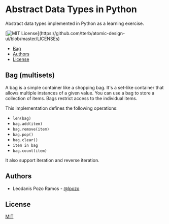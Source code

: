 
# Abstract Data Types in Python

Abstract data types implemented in Python as a learning exercise.

[![MIT License](https://img.shields.io/apm/l/atomic-design-ui.svg?)](https://github.com/tterb/atomic-design-ui/blob/master/LICENSEs)


  - [Bag](#bag)
  - [Authors](#authors)
  - [License](#license)

## Bag (multisets)

A bag is a simple container like a shopping bag. It's a set-like container that allows multiple instances of a given value. You can use a bag to store a collection of items. Bags restrict access to the individual items.

This implementation defines the following operations:

- `len(bag)`
- `bag.add(item)`
- `bag.remove(item)`
- `bag.pop()`
- `bag.clear()`
- `item in bag`
- `bag.count(item)`

It also support iteration and reverse iteration.

## Authors

- Leodanis Pozo Ramos - [@lpozo](https://www.github.com/lpozo)

## License

[MIT](https://choosealicense.com/licenses/mit/)
